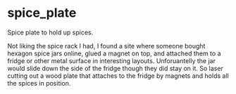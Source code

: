 spice_plate
===========

Spice plate to hold up spices.

Not liking the spice rack I had, I found a site where someone bought hexagon spice jars online, glued a magnet on top, and attached them to a fridge or other metal surface in interesting layouts. Unforuantelly the jar would slide down the side of the fridge though they did stay on it. So laser cutting out a wood plate that attaches to the fridge by magnets and holds all the spices in position.

